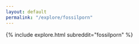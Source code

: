 ```yaml
---
layout: default
permalink: "/explore/fossilporn"
---
```


{% include explore.html subreddit="fossilporn" %}
